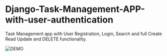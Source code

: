 # Django-Task-Management-APP-with-user-authentication
Task Management app with User Registration, Login, Search and full Create Read Update and DELETE functionality.

![DEMO](../master/Django%20To%20Do%20List%20App.jpg)

